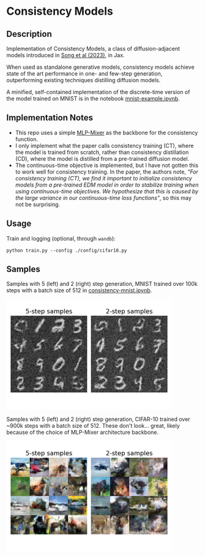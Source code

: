 # Consistency Models

## Description

Implementation of Consistency Models, a class of diffusion-adjacent models introduced in [Song et al (2023)](https://arxiv.org/abs/2303.01469), in Jax. 

When used as standalone generative models, consistency models achieve state of the art performance in one- and few-step generation, outperforming existing techniques distilling diffusion models.

A minified, self-contained implementation of the discrete-time version of the model trained on MNIST is in the notebook [mnist-example.ipynb](notebooks/mnist-example.ipynb).

## Implementation Notes

- This repo uses a simple [MLP-Mixer](https://arxiv.org/abs/2105.01601) as the backbone for the consistency function.
- I only implement what the paper calls consistency training (CT), where the model is trained from scratch, rather than consistency distillation (CD), where the model is distilled from a pre-trained diffusion model.
- The continuous-time objective is implemented, but I have not gotten this to work well for consistency training. In the paper, the authors note, _"For consistency training (CT), we find it important to initialize consistency models from a pre-trained EDM model in order to stabilize training when using continuous-time objectives. We hypothesize that this is caused by the large variance in our continuous-time loss functions"_, so this may not be surprising.

## Usage

Train and logging (optional, through `wandb`):
```
python train.py --config ./config/cifar10.py
```

## Samples

Samples with 5 (left) and 2 (right) step generation, MNIST trained over 100k steps with a batch size of 512 in [consistency-mnist.ipynb](notebooks/mnist-example.ipynb).

![5- and 2-step samples for MNIST.](notebooks/plots/mnist_samples.png)

Samples with 5 (left) and 2 (right) step generation, CIFAR-10 trained over ~900k steps with a batch size of 512. These don't look... great, likely because of the choice of MLP-Mixer architecture backbone.

![5- and 2-step samples for MNIST.](notebooks/plots/cifar10_samples.png)

